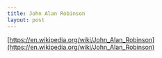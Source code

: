 ```yaml
---
title: John Alan Robinson
layout: post
---
```


[https://en.wikipedia.org/wiki/John_Alan_Robinson](https://en.wikipedia.org/wiki/John_Alan_Robinson)
